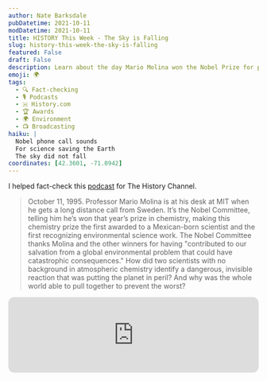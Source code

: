 ```yaml
---
author: Nate Barksdale
pubDatetime: 2021-10-11
modDatetime: 2021-10-11
title: HISTORY This Week - The Sky is Falling
slug: history-this-week-the-sky-is-falling
featured: False
draft: False
description: Learn about the day Mario Molina won the Nobel Prize for proving the sky *was* falling, detailed in a fact-checked History Channel podcast episode.
emoji: 🌍
tags:
  - 🔍 Fact-checking
  - 🎙️ Podcasts
  - 🇭 History.com
  - 🏆 Awards
  - 🌍 Environment
  - 📺 Broadcasting
haiku: |
  Nobel phone call sounds
  For science saving the Earth
  The sky did not fall
coordinates: [42.3601, -71.0942]
---
```


I helped fact-check this [podcast](https://open.spotify.com/episode/0iYNRfwPbU7pp6suZjTjuj?si=BCa3jbPMRxeTtSrBf8FJKA) for The History Channel.

> October 11, 1995. Professor Mario Molina is at his desk at MIT when he gets a long distance call from Sweden. It’s the Nobel Committee, telling him he’s won that year’s prize in chemistry, making this chemistry prize the first awarded to a Mexican-born scientist and the first recognizing environmental science work. The Nobel Committee thanks Molina and the other winners for having "contributed to our salvation from a global environmental problem that could have catastrophic consequences." How did two scientists with no background in atmospheric chemistry identify a dangerous, invisible reaction that was putting the planet in peril? And why was the whole world able to pull together to prevent the worst?

<iframe style="border-radius:12px" src="https://open.spotify.com/embed/episode/0iYNRfwPbU7pp6suZjTjuj?utm_source=generator" width="100%" height="152" frameBorder="0" allowfullscreen="" allow="autoplay; clipboard-write; encrypted-media; fullscreen; picture-in-picture" loading="lazy"></iframe>
